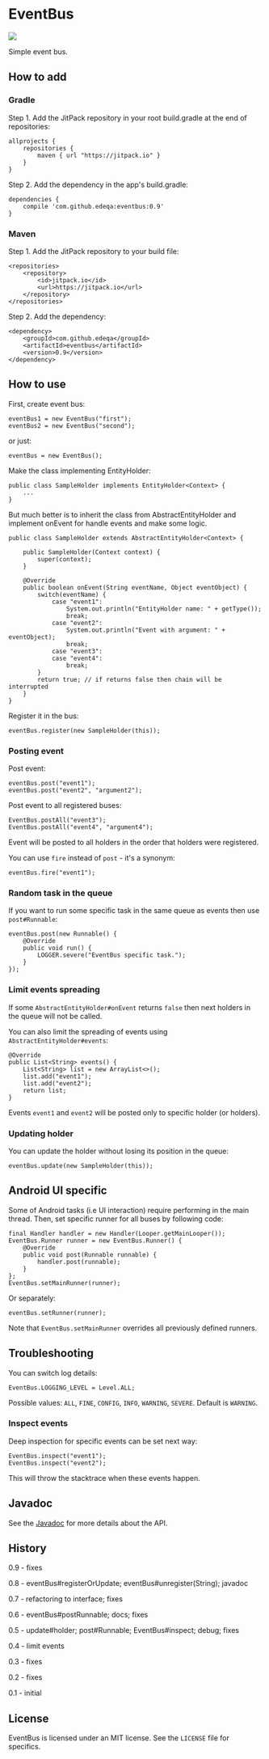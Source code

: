 # EventBus

[![](https://jitpack.io/v/edeqa/eventbus.svg)](https://jitpack.io/#edeqa/eventbus)

Simple event bus.

## How to add

### Gradle

Step 1. Add the JitPack repository in your root build.gradle at the end of repositories:

    allprojects {
        repositories {
            maven { url "https://jitpack.io" }
        }
    }

Step 2. Add the dependency in the app's build.gradle:

    dependencies {
        compile 'com.github.edeqa:eventbus:0.9'
    }

### Maven

Step 1. Add the JitPack repository to your build file:

    <repositories>
        <repository>
            <id>jitpack.io</id>
            <url>https://jitpack.io</url>
        </repository>
    </repositories>
    
Step 2. Add the dependency:

    <dependency>
        <groupId>com.github.edeqa</groupId>
        <artifactId>eventbus</artifactId>
        <version>0.9</version>
    </dependency>

## How to use

First, create event bus:

    eventBus1 = new EventBus("first");
    eventBus2 = new EventBus("second");

or just:

    eventBus = new EventBus();

Make the class implementing EntityHolder:

    public class SampleHolder implements EntityHolder<Context> {
        ...
    }

But much better is to inherit the class from AbstractEntityHolder and implement onEvent for handle events and make some logic.

    public class SampleHolder extends AbstractEntityHolder<Context> {

        public SampleHolder(Context context) {
            super(context);
        }

        @Override
        public boolean onEvent(String eventName, Object eventObject) {
            switch(eventName) {
                case "event1":
                    System.out.println("EntityHolder name: " + getType());
                    break;
                case "event2":
                    System.out.println("Event with argument: " + eventObject);
                    break;
                case "event3":
                case "event4":
                    break;
            }
            return true; // if returns false then chain will be interrupted
        }
    }

Register it in the bus:

    eventBus.register(new SampleHolder(this));

### Posting event

Post event:

    eventBus.post("event1");
    eventBus.post("event2", "argument2");

Post event to all registered buses:

    EventBus.postAll("event3");
    EventBus.postAll("event4", "argument4");

Event will be posted to all holders in the order that holders were registered.

You can use `fire` instead of `post` - it's a synonym:

    eventBus.fire("event1");

### Random task in the queue

If you want to run some specific task in the same queue as events then use `post#Runnable`:

    eventBus.post(new Runnable() {
        @Override
        public void run() {
            LOGGER.severe("EventBus specific task.");
        }
    });

### Limit events spreading

If some `AbstractEntityHolder#onEvent` returns `false` then next holders in the queue will not be called.

You can also limit the spreading of events using `AbstractEntityHolder#events`:

    @Override
    public List<String> events() {
        List<String> list = new ArrayList<>();
        list.add("event1");
        list.add("event2");
        return list;
    }

Events `event1` and `event2` will be posted only to specific holder (or holders).

### Updating holder

You can update the holder without losing its position in the queue:

    eventBus.update(new SampleHolder(this));

## Android UI specific

Some of Android tasks (i.e UI interaction) require performing in the main thread. Then, set specific runner for all buses by following code:

    final Handler handler = new Handler(Looper.getMainLooper());
    EventBus.Runner runner = new EventBus.Runner() {
        @Override
        public void post(Runnable runnable) {
            handler.post(runnable);
        }
    };
    EventBus.setMainRunner(runner);

Or separately:

    eventBus.setRunner(runner);

Note that `EventBus.setMainRunner` overrides all previously defined runners.

## Troubleshooting

You can switch log details:

    EventBus.LOGGING_LEVEL = Level.ALL;
    
Possible values: `ALL`, `FINE`, `CONFIG`, `INFO`, `WARNING`, `SEVERE`. Default is `WARNING`.

### Inspect events

Deep inspection for specific events can be set next way:

    EventBus.inspect("event1");
    EventBus.inspect("event2");
    
This will throw the stacktrace when these events happen.

## Javadoc

See the [Javadoc](https://edeqa.github.io/EventBus/javadoc/) for more details about the API.

## History

0.9 - fixes

0.8 - eventBus#registerOrUpdate; eventBus#unregister(String); javadoc

0.7 - refactoring to interface; fixes

0.6 - eventBus#postRunnable; docs; fixes

0.5 - update#holder; post#Runnable; EventBus#inspect; debug; fixes

0.4 - limit events

0.3 - fixes

0.2 - fixes

0.1 - initial

## License

EventBus is licensed under an MIT license. See the `LICENSE` file for specifics.
